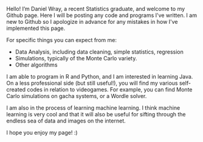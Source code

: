  
 
Hello! I’m Daniel Wray, a recent Statistics graduate, and welcome to my Github page.
Here I will be posting any code and programs I've written. I am new to Github so I apologize in advance for any mistakes in how I've implemented this page.

For specific things you can expect from me:
- Data Analysis, including data cleaning, simple statistics, regression
- Simulations, typically of the Monte Carlo variety.
- Other algorithms

I am able to program in R and Python, and I am interested in learning Java.
On a less professional side (but still useful!), you will find my various self-created codes in relation to videogames.
For example, you can find Monte Carlo simulations on gacha systems, or a Wordle solver.

I am also in the process of learning machine learning. I think machine learning is very cool and that it will also be useful for sifting through the endless sea of data and images on the internet.

I hope you enjoy my page! :)
